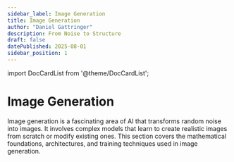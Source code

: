 ```yaml
---
sidebar_label: Image Generation
title: Image Generation
author: "Daniel Gattringer"
description: From Noise to Structure
draft: false
datePublished: 2025-08-01
sidebar_position: 1
---
```


import DocCardList from '@theme/DocCardList';

# Image Generation

Image generation is a fascinating area of AI that transforms random noise into images. It involves complex models that learn to create realistic images from scratch or modify existing ones. This section covers the mathematical foundations, architectures, and training techniques used in image generation.

<DocCardList />
